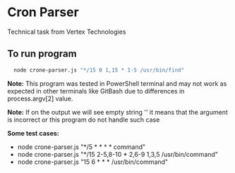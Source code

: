 # Cron Parser

Technical task from Vertex Technologies

## To run program

```bash
  node crone-parser.js "*/15 0 1,15 * 1-5 /usr/bin/find"
```

**Note:** This program was tested in PowerShell terminal and may not work as expected in other terminals like GitBash due to differences in process.argv[2] value.

**Note:** If on the output we will see empty string '' it means that the argument is incorrect or this program do not handle such case


**Some test cases:**
- node crone-parser.js "*/5 * * * * command"
- node crone-parser.js "*/15 2-5,8-10 * 2,6-9 1,3,5 /usr/bin/command"
- node crone-parser.js "15 6 * * * /usr/bin/command"
